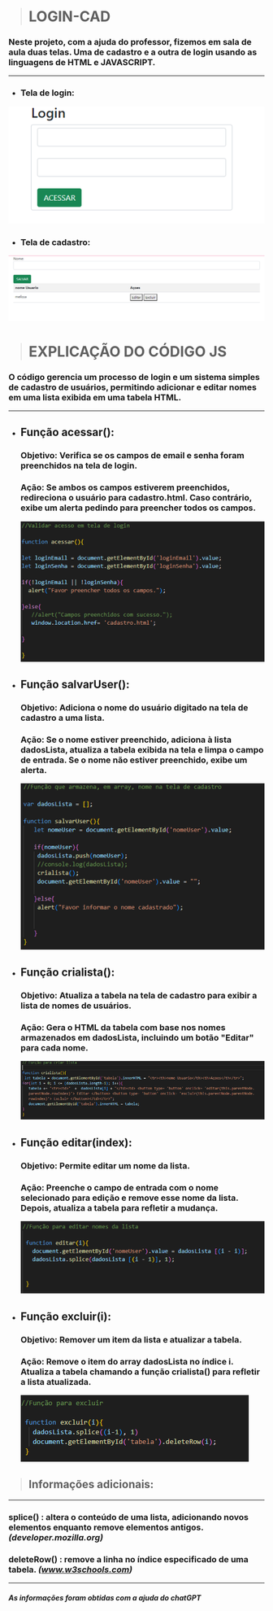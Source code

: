 > # **LOGIN-CAD** 

### Neste projeto, com a ajuda do professor, fizemos em sala de aula duas telas. Uma de cadastro e a outra de login usando as linguagens de HTML e JAVASCRIPT.

-------------------------------------------------------------------------------


* ### **Tela de login:** 

![LOGIN-CAD](img/login.png)


* ### **Tela de cadastro:**  

![LOGIN-CAD](img/cad2.png)

> # **EXPLICAÇÃO DO CÓDIGO JS**

### O código gerencia um processo de login e um sistema simples de cadastro de usuários, permitindo adicionar e editar nomes em uma lista exibida em uma tabela HTML.

---------------------------------------------------------------------




* ## **Função acessar():**  

    ### Objetivo: Verifica se os campos de email e senha foram preenchidos na tela de login.
    ### Ação: Se ambos os campos estiverem preenchidos, redireciona o usuário para cadastro.html. Caso contrário, exibe um alerta pedindo para preencher todos os campos.

   ![LOGIN-CAD](img/funcaoacessar.png)





* ## **Função salvarUser():**  
  
   ### Objetivo: Adiciona o nome do usuário digitado na tela de cadastro a uma lista.
   ### Ação: Se o nome estiver preenchido, adiciona à lista dadosLista, atualiza a tabela exibida na tela e limpa o campo de entrada. Se o nome não estiver preenchido, exibe um alerta.  

   ![LOGIN-CAD](img/salvaruser.png)




* ## **Função crialista():**

   ### Objetivo: Atualiza a tabela na tela de cadastro para exibir a lista de nomes de usuários.
   ### Ação: Gera o HTML da tabela com base nos nomes armazenados em dadosLista, incluindo um botão "Editar" para cada nome.  

   ![LOGIN-CAD](img/criarlista.png)



* ## **Função editar(index):**

   ### Objetivo: Permite editar um nome da lista.
   ### Ação: Preenche o campo de entrada com o nome selecionado para edição e remove esse nome da lista. Depois, atualiza a tabela para refletir a mudança.  

   ![LOGIN-CAD](img/editar.png)




* ## **Função excluir(i):**  

   ### Objetivo: Remover um item da lista e atualizar a tabela.
   ### Ação: Remove o item do array dadosLista no índice i. Atualiza a tabela chamando a função crialista() para refletir a lista atualizada.  

   ![LOGIN-CAD](img/excluir.png)

> ## **Informações adicionais:**    

-------------------------------------------------------------------

   ### splice() : altera o conteúdo de uma lista, adicionando novos elementos enquanto remove elementos antigos. *(developer.mozilla.org)*

   ### deleteRow() : remove a linha no índice especificado de uma tabela. *(www.w3schools.com)*

-----------------------------------------------------------------------
#### *As informações foram obtidas com a ajuda do chatGPT*










